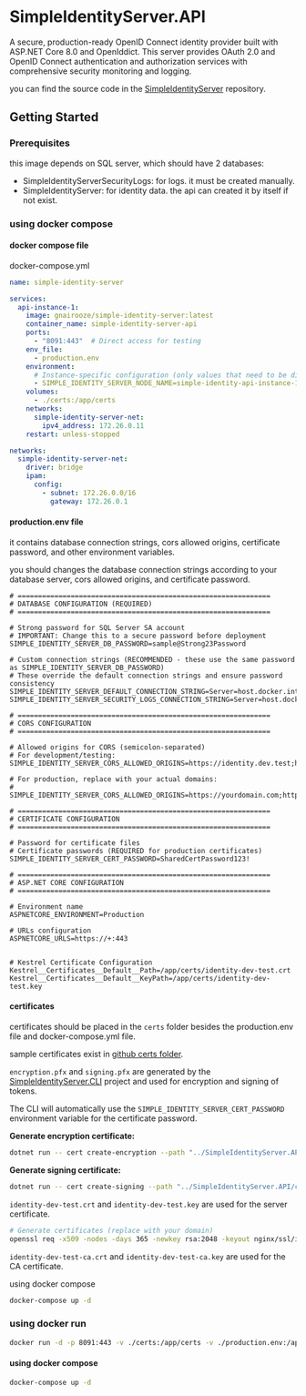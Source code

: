 # SimpleIdentityServer.API

A secure, production-ready OpenID Connect identity provider built with ASP.NET Core 8.0 and OpenIddict. This server provides OAuth 2.0 and OpenID Connect authentication and authorization services with comprehensive security monitoring and logging.

you can find the source code in the [SimpleIdentityServer](https://github.com/gnairooze/simple-identity-server) repository.

## Getting Started

### Prerequisites

this image depends on SQL server, which should have 2 databases:

- SimpleIdentityServerSecurityLogs: for logs. it must be created manually.
- SimpleIdentityServer: for identity data. the api can created it by itself if not exist.

### using docker compose

#### docker compose file

docker-compose.yml

```yaml
name: simple-identity-server

services:
  api-instance-1:
    image: gnairooze/simple-identity-server:latest
    container_name: simple-identity-server-api
    ports:
      - "8091:443"  # Direct access for testing
    env_file:
      - production.env
    environment:
      # Instance-specific configuration (only values that need to be different per instance)
      - SIMPLE_IDENTITY_SERVER_NODE_NAME=simple-identity-api-instance-1
    volumes:
      - ./certs:/app/certs
    networks:
      simple-identity-server-net:
        ipv4_address: 172.26.0.11
    restart: unless-stopped

networks:
  simple-identity-server-net:
    driver: bridge
    ipam:
      config:
        - subnet: 172.26.0.0/16
          gateway: 172.26.0.1
```

#### production.env file

it contains database connection strings, cors allowed origins, certificate password, and other environment variables.

you should changes the database connection strings according to your database server, cors allowed origins, and certificate password.

```env
# ==============================================================
# DATABASE CONFIGURATION (REQUIRED)
# ==============================================================

# Strong password for SQL Server SA account
# IMPORTANT: Change this to a secure password before deployment
SIMPLE_IDENTITY_SERVER_DB_PASSWORD=sample@Strong23Password

# Custom connection strings (RECOMMENDED - these use the same password as SIMPLE_IDENTITY_SERVER_DB_PASSWORD)
# These override the default connection strings and ensure password consistency
SIMPLE_IDENTITY_SERVER_DEFAULT_CONNECTION_STRING=Server=host.docker.internal,14333;Database=SimpleIdentityServer;MultipleActiveResultSets=true;uid=sa;pwd=sample@Strong23Password;TrustServerCertificate=true;Encrypt=true
SIMPLE_IDENTITY_SERVER_SECURITY_LOGS_CONNECTION_STRING=Server=host.docker.internal,14333;Database=SimpleIdentityServerSecurityLogs;MultipleActiveResultSets=true;uid=sa;pwd=sample@Strong23Password;TrustServerCertificate=true;Encrypt=true

# ==============================================================
# CORS CONFIGURATION
# ==============================================================

# Allowed origins for CORS (semicolon-separated)
# For development/testing:
SIMPLE_IDENTITY_SERVER_CORS_ALLOWED_ORIGINS=https://identity.dev.test;https://localhost:3000;https://localhost:5001

# For production, replace with your actual domains:
# SIMPLE_IDENTITY_SERVER_CORS_ALLOWED_ORIGINS=https://yourdomain.com;https://app.yourdomain.com;https://admin.yourdomain.com

# ==============================================================
# CERTIFICATE CONFIGURATION
# ==============================================================

# Password for certificate files
# Certificate passwords (REQUIRED for production certificates)
SIMPLE_IDENTITY_SERVER_CERT_PASSWORD=SharedCertPassword123!

# ==============================================================
# ASP.NET CORE CONFIGURATION
# ==============================================================

# Environment name
ASPNETCORE_ENVIRONMENT=Production

# URLs configuration
ASPNETCORE_URLS=https://+:443


# Kestrel Certificate Configuration
Kestrel__Certificates__Default__Path=/app/certs/identity-dev-test.crt
Kestrel__Certificates__Default__KeyPath=/app/certs/identity-dev-test.key
```

#### certificates

certificates should be placed in the `certs` folder besides the production.env file and docker-compose.yml file.

sample certificates exist in [github certs folder](https://github.com/gnairooze/simple-identity-server/tree/main/code/SimpleIdentityServer/SimpleIdentityServer.API/certs).

`encryption.pfx` and `signing.pfx` are generated by the [SimpleIdentityServer.CLI](https://github.com/gnairooze/simple-identity-server/tree/main/code/SimpleIdentityServer/SimpleIdentityServer.CLI) project and used for encryption and signing of tokens.

The CLI will automatically use the `SIMPLE_IDENTITY_SERVER_CERT_PASSWORD` environment variable for the certificate password.

**Generate encryption certificate:**

```bash
dotnet run -- cert create-encryption --path "../SimpleIdentityServer.API/certs/encryption.pfx"
```

**Generate signing certificate:**

```bash
dotnet run -- cert create-signing --path "../SimpleIdentityServer.API/certs/signing.pfx"
```

`identity-dev-test.crt` and `identity-dev-test.key` are used for the server certificate.

```bash 
# Generate certificates (replace with your domain)
openssl req -x509 -nodes -days 365 -newkey rsa:2048 -keyout nginx/ssl/identity-dev-test.key -out nginx/ssl/identity-dev-test.crt -subj "/C=US/ST=State/L=City/O=Organization/CN=identity.dev.test"
```

`identity-dev-test-ca.crt` and `identity-dev-test-ca.key` are used for the CA certificate.

using docker compose

```bash
docker-compose up -d
```

### using docker run

```bash
docker run -d -p 8091:443 -v ./certs:/app/certs -v ./production.env:/app/production.env -e SIMPLE_IDENTITY_SERVER_NODE_NAME=simple-identity-api-instance-1 gnairooze/simple-identity-server:latest
```

#### using docker compose

```bash
docker-compose up -d
```
